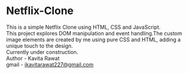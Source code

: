 # Netflix-Clone
This is a simple Netflix Clone using HTML, CSS and JavaScript. 
<br>
This project explores DOM manipulation and event handling.The custom image elements are created by me using pure CSS and HTML, adding a unique touch to the design.
<br>
Currently under construction.
<br>
Author - Kavita Rawat
<br>
gmail - ikavitarawat227@gmail.com

